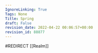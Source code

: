 ```yaml
---
IgnoreLinking: True
Tags: None
Title: Spring
draft: False
revision_date: 2022-04-22 00:06:57+00:00
revision_id: 88877
---
```


#REDIRECT [[Realm]]